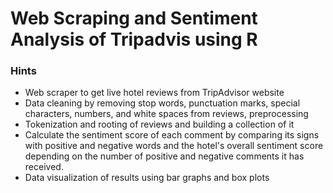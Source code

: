 # Web Scraping and Sentiment Analysis of Tripadvis using R

### Hints
- Web scraper to get live hotel reviews from TripAdvisor website
- Data cleaning by removing stop words, punctuation marks, special characters, numbers, and white spaces from reviews, preprocessing
- Tokenization and rooting of reviews and building a collection of it
- Calculate the sentiment score of each comment by comparing its signs with positive and negative words and the hotel's overall sentiment score depending on the number of positive and negative comments it has received.
- Data visualization of results using bar graphs and box plots
